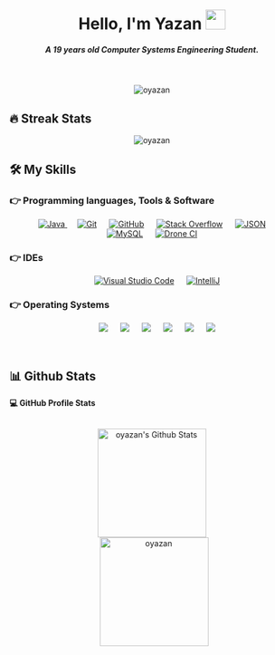 <h1 align="center">Hello, I'm Yazan <img src="https://media.giphy.com/media/hvRJCLFzcasrR4ia7z/giphy.gif" width="35"></h1>

<h5 align="center">A 19 years old Computer Systems Engineering Student.</h4>
<br>
<p align="center"> 
	<img src="https://komarev.com/ghpvc/?username=oyazan&label=Profile%20views&color=0e75b6&style=plastic" alt="oyazan" /> 
</p>

## 🔥 Streak Stats
<p align="center"><img src="https://github-readme-streak-stats.herokuapp.com/?user=oyazan&theme=algolia" alt="oyazan" /></p>

## 🛠️ My Skills

### 👉 Programming languages, Tools & Software

<p align="center"> 
  &emsp;
  <a href="https://www.java.com" target="_blank"> 
    <img alt="Java" src="https://img.shields.io/badge/Java-%23007396.svg?style=plastic&logo=java&logoColor=white">
  </a>
  &emsp;
    <a href="#"><img alt="Git" src="https://img.shields.io/badge/Git%20-%23F05033.svg?style=plastic&logo=git&logoColor=white"></a>
  &emsp;
    <a href="#"><img alt="GitHub" src="https://img.shields.io/badge/GitHub-%23181717.svg?style=plastic&logo=github&logoColor=white"></a>
  &emsp;
    <a href="#"><img alt="Stack Overflow" src="https://img.shields.io/badge/-Stack%20Overflow-FE7A16?style=plastic&logo=stack-overflow&logoColor=white"></a>
  &emsp;
    <a href="#"><img alt="JSON" img src="https://img.shields.io/badge/JSON-%23000000.svg?style=plastic&logo=json&logoColor=white"></a>
  &emsp;
    <a href="#"><img alt="MySQL" src="https://img.shields.io/badge/MySQL-%235586A4.svg?style=plastic&logo=mysql&logoColor=white"></a>
  &emsp;
    <a href="#"><img alt="Drone CI" src="https://img.shields.io/badge/Drone%20CI-%235e5aff.svg?style=plastic&logo=drone&logoColor=white"></a>
</p>
  
 ### 👉 IDEs
 
<p align="center">
  &emsp;
    <a href="#"><img alt="Visual Studio Code" src="https://img.shields.io/badge/Visual%20Studio%20Code-0078d7.svg?style=plastic&logo=visual-studio-code&logoColor=white"></a>
  &emsp;
    <a href="#"><img alt="IntelliJ" src="https://img.shields.io/badge/IntelliJ%20IDEA-%23ffffff.svg?style=plastic&logo=intellij-idea&logoColor=black" /></a>
</p>

 ### 👉 Operating Systems
 
<p align="center">
  &emsp;
    <a href="#"><img src="https://img.shields.io/badge/Linux-FCC624?style=plastic&logo=linux&logoColor=black"></a>
  &emsp;
    <a href="#"><img src="https://img.shields.io/badge/Ubuntu-E95420?style=plastic&logo=ubuntu&logoColor=white"></a>
  &emsp;
    <a href="#"><img src="https://img.shields.io/badge/Windows-0078D6?style=plastic&logo=windows&logoColor=white"></a>
  &emsp;
    <a href="#"><img src="https://img.shields.io/badge/Kali%20Linux-19C9C8.svg?style=plastic&&logo=kali-linux&logoColor=blue" /></a>
  &emsp;
    <a href="#"><img src="https://img.shields.io/badge/Arch%20Linux-%234c8df5.svg?style=plastic&&logo=arch-linux&logoColor=white" /></a> 
  &emsp;
    <a href="#"><img src="https://img.shields.io/badge/Debian-%234c8df5.svg?style=plastic&&logo=debian&logoColor=red" /></a> 

</p>

<br/>

## 📊 Github Stats



  <summary><b>💻 GitHub Profile Stats</b></summary>
  <br/>
  <p align="center">
    <a href="https://github.com/anuraghazra/github-readme-stats"><img alt="oyazan's Github Stats" src="https://github-readme-stats.vercel.app/api?username=oyazan&show_icons=true&count_private=true&theme=algolia" height="192px"/></a>
<br/>
  &nbsp;
	  <img src="https://github-readme-stats.vercel.app/api/top-langs?username=oyazan&langs_count=10&show_icons=true&locale=en&layout=compact&theme=algolia" alt="oyazan" height="192px"/>
  <br/>
  </p>


  <!--<summary><b>⚡ Recent GitHub Activity</b></summary>
  <br/>
   <a href="https://github.com/oyazan"><img alt="oyazan's Activity Graph" src="https://activity-graph.herokuapp.com/graph?username=oyazan&custom_title=oyazan's%20Contribution%20Graph&theme=react-dark" /></a>-->
  <br/>


<br/>
